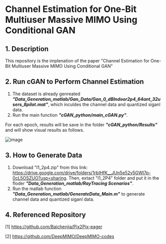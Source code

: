 # Channel Estimation for One-Bit Multiuser Massive MIMO Using Conditional GAN
## 1. Description
This repository is the implenation of the paper "Channel Estimation for One-Bit Multiuser Massive MIMO Using Conditional GAN"

## 2. Run cGAN to Perform Channel Estimation
1. The dataset is already genreated ***"Data_Generation_matlab/Gan_Data/Gan_0_dBIndoor2p4_64ant_32users_8pilot.mat"***, which inculdes the channel data and quantized siganl data.
2. Run the main function ***"cGAN_python/main_cGAN.py"***. 

For each epoch, results will be save in the folder ***"cGAN_python/Results"*** and will show visual results as follows.

![image](https://github.com/YudiDong/Channel_Estimation_cGAN/blob/master/cGAN_python/generated_img/img_1.png)

## 3. How to Generate Data
1. Download "I1_2p4.zip" from this link: https://drive.google.com/drive/folders/1rbIHfK__JUn5e52y5GWI7p-0cL5OSZUO?usp=sharing. Then, extact "I1_2P4" folder and put it in the floder ***"Data_Generation_matlab/RayTracing Scenarios"***.
2. Run the matlab function ***"Data_Generation_matlab/GenerateData_Main.m"*** to generate channel data and quantized siganl data.

## 4. Referenced Repository

[1] https://github.com/Baichenjia/Pix2Pix-eager

[2] https://github.com/DeepMIMO/DeepMIMO-codes
